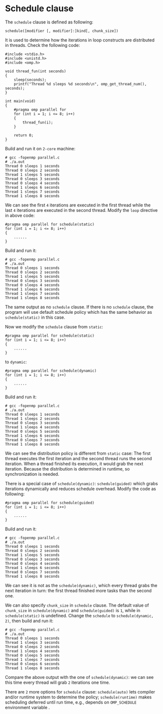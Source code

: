 # Schedule clause

The `schedule` clause is defined as following:  

	schedule([modifier [, modifier]:]kind[, chunk_size])
It is used to determine how the iterations in loop constructs are distributed in threads. Check the following code:  

	#include <stdio.h>
	#include <unistd.h>
	#include <omp.h>
	
	void thread_fun(int seconds)
	{
		sleep(seconds);
		printf("Thread %d sleeps %d seconds\n", omp_get_thread_num(), seconds);
	}
		
	int main(void)
	{		
		#pragma omp parallel for
		for (int i = 1; i <= 8; i++)
		{
			thread_fun(i);
		}
		
		return 0;
	} 

Build and run it on `2-core` machine:  

	# gcc -fopenmp parallel.c
	# ./a.out
	Thread 0 sleeps 1 seconds
	Thread 0 sleeps 2 seconds
	Thread 1 sleeps 5 seconds
	Thread 0 sleeps 3 seconds
	Thread 0 sleeps 4 seconds
	Thread 1 sleeps 6 seconds
	Thread 1 sleeps 7 seconds
	Thread 1 sleeps 8 seconds

We can see the first `4` iterations are executed in the first thread while the last `4` iterations are executed in the second thread. Modify the `loop` directive in above code:  

	#pragma omp parallel for schedule(static)
	for (int i = 1; i <= 8; i++)
	{
		......
	}
Build and run it:  

	# gcc -fopenmp parallel.c
	# ./a.out
	Thread 0 sleeps 1 seconds
	Thread 0 sleeps 2 seconds
	Thread 1 sleeps 5 seconds
	Thread 0 sleeps 3 seconds
	Thread 0 sleeps 4 seconds
	Thread 1 sleeps 6 seconds
	Thread 1 sleeps 7 seconds
	Thread 1 sleeps 8 seconds
The same output as no `schedule` clause. If there is no `schedule` clause, the program will use default schedule policy which has the same behavior as `schedule(static)` in this case.  

Now we modify the `schedule` clause from `static`:  

	#pragma omp parallel for schedule(static)
	for (int i = 1; i <= 8; i++)
	{
		......
	}
to `dynamic`:  

	#pragma omp parallel for schedule(dynamic)
	for (int i = 1; i <= 8; i++)
	{
		......
	}

Build and run it:  

	# gcc -fopenmp parallel.c
	# ./a.out
	Thread 0 sleeps 1 seconds
	Thread 1 sleeps 2 seconds
	Thread 0 sleeps 3 seconds
	Thread 1 sleeps 4 seconds
	Thread 0 sleeps 5 seconds
	Thread 1 sleeps 6 seconds
	Thread 0 sleeps 7 seconds
	Thread 1 sleeps 8 seconds
We can see the distribution policy is different from `static` case: The first thread executes the first iteration and the second thread runs the second iteration. When a thread finished its execution, it would grab the next iteration. Because the distribution is determined in runtime, so synchronization is needed.  

There is a special case of `schedule(dynamic)`: `schedule(guided)` which grabs iterations dynamically and reduces schedule overhead. Modify the code as following:  

	#pragma omp parallel for schedule(guided)
	for (int i = 1; i <= 8; i++)
	{
		......
	}
Build and run it:

	# gcc -fopenmp parallel.c
	# ./a.out
	Thread 0 sleeps 1 seconds
	Thread 0 sleeps 2 seconds
	Thread 1 sleeps 5 seconds
	Thread 0 sleeps 3 seconds
	Thread 0 sleeps 4 seconds
	Thread 1 sleeps 6 seconds
	Thread 0 sleeps 7 seconds
	Thread 1 sleeps 8 seconds
We can see it is not as the `schedule(dynamic)`, which every thread grabs the next iteration in turn: the first thread finished more tasks than the second one.  

We can also specify `chunk_size` in `schedule` clause. The default value of `chunk_size` in `schedule(dynamic)` and `schedule(guided)` is `1`, while in `schedule(static)` is undefined. Change the `schedule` to `schedule(dynamic, 2)`, then build and run it:  

	# gcc -fopenmp parallel.c
	# ./a.out
	Thread 0 sleeps 1 seconds
	Thread 1 sleeps 3 seconds
	Thread 0 sleeps 2 seconds
	Thread 1 sleeps 4 seconds
	Thread 0 sleeps 5 seconds
	Thread 1 sleeps 7 seconds
	Thread 0 sleeps 6 seconds
	Thread 1 sleeps 8 seconds
Compare the above output with the one of `schedule(dynamic)`:  we can see this time every thread will grab `2` iterations one time.  

There are `2` more options for `schedule` clause: `schedule(auto)` lets compiler and/or runtime system to determine the policy; `schedule(runtime)` makes scheduling deferred until run time, e.g., depends on `OMP_SCHEDULE` environment variable .